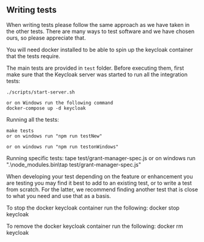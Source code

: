 ## Writing tests

When writing tests please follow the same approach as we have taken in the other tests. There are many ways to test software and we have chosen ours, so please appreciate that.

You will need docker installed to be able to spin up the keycloak container that the tests require.

The main tests are provided in `test` folder. Before executing them, first make sure that the Keycloak server was started to run all the integration tests:

    ./scripts/start-server.sh

    or on Windows run the following command
    docker-compose up -d keycloak

Running all the tests:

    make tests
    or on windows run "npm run testNew" 

    or on windows run "npm run testonWindows"

Running specific tests:
    tape test/grant-manager-spec.js
    or on windows run ".\node_modules\.bin\tap test/grant-manager-spec.js"
    

When developing your test depending on the feature or enhancement you are testing you may find it best to add to an
existing test, or to write a test from scratch. For the latter, we recommend finding another test that is close to what 
you need and use that as a basis.

To stop the docker keycloak container run the following:
    docker stop keycloak

To remove the docker keycloak container run the following:
    docker rm keycloak
